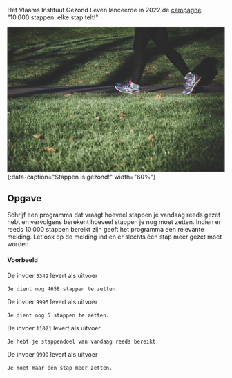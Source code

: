 Het Vlaams Instituut Gezond Leven lanceerde in 2022 de <a href="https://10000stappen.gezondleven.be/" target="_blank">campagne</a> "10.000 stappen: elke stap telt!"

![Stappen is gezond!](media/walking.jpg "Foto door Arek Adeoye op Unsplash."){:data-caption="Stappen is gezond!" width="60%"}

## Opgave
Schrijf een programma dat vraagt hoeveel stappen je vandaag reeds gezet hebt en vervolgens berekent hoeveel stappen je nog moet zetten. Indien er reeds 10.000 stappen bereikt zijn geeft het programma een relevante melding.
Let ook op de melding indien er slechts één stap meer gezet moet worden.

#### Voorbeeld
De invoer `5342` levert als uitvoer
```
Je dient nog 4658 stappen te zetten.
```

De invoer `9995` levert als uitvoer
```
Je dient nog 5 stappen te zetten.
```

De invoer `11021` levert als uitvoer
```
Je hebt je stappendoel van vandaag reeds bereikt.
```

De invoer `9999` levert als uitvoer
```
Je moet maar één stap meer zetten.
```